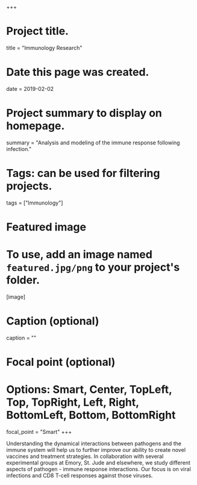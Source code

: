 +++
# Project title.
title = "Immunology Research"

# Date this page was created.
date = 2019-02-02

# Project summary to display on homepage.
summary = "Analysis and modeling of the immune response following infection."

# Tags: can be used for filtering projects.
tags = ["Immunology"]

# Featured image
# To use, add an image named `featured.jpg/png` to your project's folder. 
[image]
  # Caption (optional)
  caption = ""
  # Focal point (optional)
  # Options: Smart, Center, TopLeft, Top, TopRight, Left, Right, BottomLeft, Bottom, BottomRight
  focal_point = "Smart"
+++

Understanding the dynamical interactions between pathogens and the immune system will help us to further improve our ability to create novel vaccines and treatment strategies. In collaboration with several experimental groups at Emory, St. Jude and elsewhere, we study different aspects of pathogen - immune response interactions. Our focus is on viral infections and CD8 T-cell responses against those viruses.
